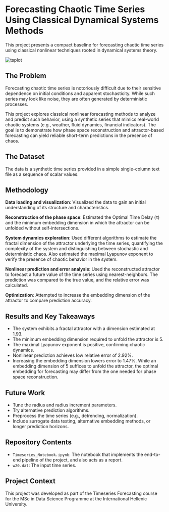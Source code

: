 # Forecasting Chaotic Time Series Using Classical Dynamical Systems Methods

This project presents a compact baseline for forecasting chaotic time series using classical nonlinear techniques rooted in dynamical systems theory.

![tsplot](./images/tsplot.png)

## The Problem

Forecasting chaotic time series is notoriously difficult due to their sensitive dependence on initial conditions and apparent stochasticity. While such series may look like noise, they are often generated by deterministic processes. 

This project explores classical nonlinear forecasting methods to analyze and predict such behavior, using a synthetic series that mimics real-world chaotic systems (e.g., weather, fluid dynamics, financial indicators). The goal is to demonstrate how phase space reconstruction and attractor-based forecasting can yield reliable short-term predictions in the presence of chaos.

## The Dataset

The data is a synthetic time series provided in a simple single-column text file as a sequence of scalar values.

## Methodology

**Data loading and visualization**: Visualized the data to gain an initial understanding of its structure and characteristics.

**Reconstruction of the phase space**: Estimated the Optimal Time Delay (τ) and the minimum embedding dimension in which the attractor can be unfolded without self-intersections.

**System dynamics exploration**: Used different algorithms to estimate the fractal dimension of the attractor underlying the time series, quantifying the complexity of the system and distinguishing between stochastic and deterministic chaos. Also estimated the maximal Lyapunov exponent to verify the presence of chaotic behavior in the system.

**Nonlinear prediction and error analysis**: Used the reconstructed attractor to forecast a future value of the time series using nearest-neighbors. The prediction was compared to the true value, and the relative error was calculated.

**Optimization**: Attempted to increase the embedding dimension of the attractor to compare prediction accuracy.

## Results and Key Takeaways

- The system exhibits a fractal attractor with a dimension estimated at 1.93.
- The minimum embedding dimension required to unfold the attractor is 5.
- The maximal Lyapunov exponent is positive, confirming chaotic dynamics.
- Nonlinear prediction achieves low relative error of 2.92%.
- Increasing the embedding dimension lowers error to 1.47%. While an embedding dimension of 5 suffices to unfold the attractor, the optimal embedding for forecasting may differ from the one needed for phase space reconstruction.

## Future Work

- Tune the radius and radius increment parameters.
- Try alternative prediction algorithms.
- Preprocess the time series (e.g., detrending, normalization).
- Include surrogate data testing, alternative embedding methods, or longer prediction horizons.

## Repository Contents

- `Timeseries_Notebook.ipynb`: The notebook that implements the end-to-end pipeline of the project, and also acts as a report.
- `w20.dat`: The input time series.

## Project Context

This project was developed as part of the Timeseries Forecasting course for the MSc in Data Science Programme at the International Hellenic University. 
